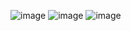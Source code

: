 ![image](https://github.com/user-attachments/assets/0dea6d78-20cc-401e-8699-373c6c97160a)
![image](https://github.com/user-attachments/assets/a57b0012-511d-4496-a218-d824337a7716)
![image](https://github.com/user-attachments/assets/f07a1c26-2a3d-4fad-9e34-6d6a5b2710b6)

